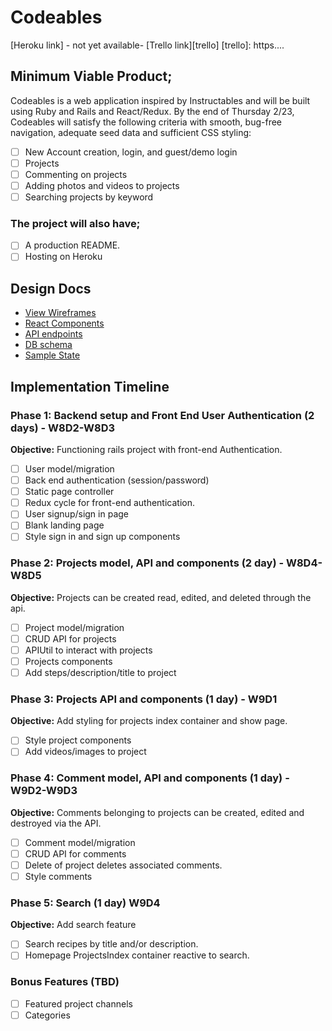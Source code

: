 # Codeables

[Heroku link] - not yet available-
[Trello link][trello]
[trello]: https....

## Minimum Viable Product;

Codeables is a web application inspired by Instructables and will be built using Ruby and Rails and React/Redux.
By the end of Thursday 2/23, Codeables will satisfy the following criteria with smooth, bug-free navigation,
adequate seed data and sufficient CSS styling:

- [ ] New Account creation, login, and guest/demo login
- [ ] Projects
- [ ] Commenting on projects
- [ ] Adding photos and videos to projects
- [ ] Searching projects by keyword

### The project will also have;

- [ ] A production README.
- [ ] Hosting on Heroku

## Design Docs
* [View Wireframes][wireframes]
* [React Components][components]
* [API endpoints][api-endpoints]
* [DB schema][schema]
* [Sample State][sample-state]

[wireframes]: docs/wireframes
[components]: docs/component-hierarchy.md
[sample-state]: docs/sample-state.md
[api-endpoints]: docs/api-endpoints.md
[schema]: docs/schema.md

## Implementation Timeline

### Phase 1: Backend setup and Front End User Authentication (2 days) - W8D2-W8D3

**Objective:** Functioning rails project with front-end Authentication.

- [ ] User model/migration
- [ ] Back end authentication (session/password)
- [ ] Static page controller
- [ ] Redux cycle for front-end authentication.
- [ ] User signup/sign in page
- [ ] Blank landing page
- [ ] Style sign in and sign up components

### Phase 2: Projects model, API and components (2 day) - W8D4-W8D5

**Objective:** Projects can be created read, edited, and deleted through the api.

- [ ] Project model/migration
- [ ] CRUD API for projects
- [ ] APIUtil to interact with projects
- [ ] Projects components
- [ ] Add steps/description/title to project

### Phase 3: Projects API and components (1 day) - W9D1

**Objective:** Add styling for projects index container and show page.
- [ ] Style project components
- [ ] Add videos/images to project

### Phase 4: Comment model, API and components (1 day) - W9D2-W9D3

**Objective:** Comments belonging to projects can be created, edited and destroyed via the API.
- [ ] Comment model/migration
- [ ] CRUD API for comments
- [ ] Delete of project deletes associated comments.
- [ ] Style comments

### Phase 5: Search  (1 day) W9D4

**Objective:** Add search feature
- [ ] Search recipes by title and/or description.
- [ ] Homepage ProjectsIndex container reactive to search.

### Bonus Features (TBD)
- [ ] Featured project channels
- [ ] Categories
